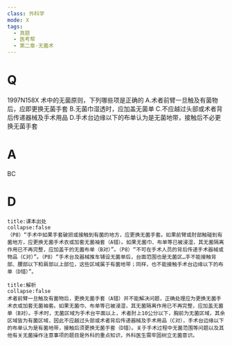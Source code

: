 ```yaml
---
class: 外科学
mode: X
tags:
  - 真题
  - 医考帮
  - 第二章-无菌术
---
```


# Q
1997N158X 术中的无菌原则，下列哪些项是正确的
A.术者前臂一旦触及有菌物后，应即更换无菌手套
B.无菌巾湿透时，应加盖无菌单
C.不应越过头部或术者背后传递器械及手术用品
D.手术台边缘以下的布单认为是无菌地带，接触后不必更换无菌手套

# A
BC
# D
```ad-note
title:课本出处
collapse:false
（P8）“手术中如果手套破损或接触到有菌的地方，应更换无菌手套。如果前臂或肘部触碰到有菌地方，应更换无菌手术衣或加套无菌袖套（A错）。如果无菌巾、布单等已被浸湿，其无菌隔离作用已不再完整，应加盖干的无菌布单（B对）”。（P8）“不可在手术人员的背后传递手术器械或物品（C对）”。（P8）“手术台及器械推车铺设无菌单后，台面范围也是无菌区…手不能接触背部、腰部以下和肩部以上部位，这些区域属于有菌地带；同样，也不能接触手术台边缘以下的布单（D错）”。
```

```ad-summary
title:解析
collapse:false
术者前臂一旦触及有菌物后，更换无菌手套（A错）并不能解决问题，正确处理应为更换无菌手术衣或加套无菌袖套。如果无菌巾、布单等已被浸湿，其无菌隔离作用已不再完整，应加盖无菌单（B对）。手术时，无菌区域为手术台平面以上，术者肘上10公分以下，胸前为无菌区域，其余区域皆为有菌区域，因此不应越过头部或术者背后传递器械及手术用品（C对），手术台边缘以下的布单认为是有菌地带，接触后须更换无菌手套（D错）。关于手术过程中无菌范围等问题以及其他有关无菌操作注意事项的题目是外科的重点知识，外科医生需牢固树立无菌意识。
```

